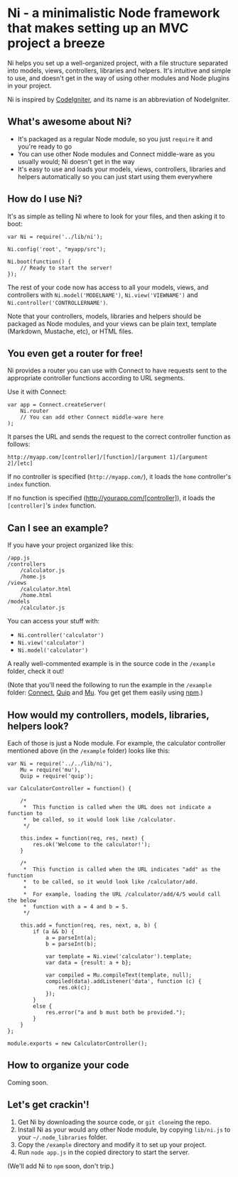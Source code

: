 Ni - a minimalistic Node framework that makes setting up an MVC project a breeze
================================================================================

Ni helps you set up a well-organized project, with a file structure separated into models, views, controllers, libraries and helpers. It's intuitive and simple to use, and doesn't get in the way of using other modules and Node plugins in your project.

Ni is inspired by [CodeIgniter](http://codeigniter.com/), and its name is an abbreviation of NodeIgniter.

What's awesome about Ni?
---------------------------

* It's packaged as a regular Node module, so you just `require` it and you're ready to go
* You can use other Node modules and Connect middle-ware as you usually would; Ni doesn't get in the way
* It's easy to use and loads your models, views, controllers, libraries and helpers automatically so you can just start using them everywhere

How do I use Ni?
-------------------

It's as simple as telling Ni where to look for your files, and then asking it to boot:

    var Ni = require('../lib/ni');

    Ni.config('root', "myapp/src");

    Ni.boot(function() {
        // Ready to start the server!
    });

The rest of your code now has access to all your models, views, and controllers with `Ni.model('MODELNAME')`, `Ni.view('VIEWNAME')` and `Ni.controller('CONTROLLERNAME')`.

Note that your controllers, models, libraries and helpers should be packaged as Node modules, and your views can be plain text, template (Markdown, Mustache, etc), or HTML files.

You even get a router for free!
-------------------------------

Ni provides a router you can use with Connect to have requests sent to the appropriate controller functions according to URL segments.

Use it with Connect:

    var app = Connect.createServer(
        Ni.router
        // You can add other Connect middle-ware here
    );

It parses the URL and sends the request to the correct controller function as follows:

    http://myapp.com/[controller]/[function]/[argument 1]/[argument 2]/[etc]

If no controller is specified (`http://myapp.com/`), it loads the `home` controller's `index` function.

If no function is specified (http://yourapp.com/[controller]), it loads the `[controller]`'s `index` function.

Can I see an example?
---------------------

If you have your project organized like this:

    /app.js
    /controllers
        /calculator.js
        /home.js
    /views
        /calculator.html
        /home.html
    /models
        /calculator.js

You can access your stuff with:

* `Ni.controller('calculator')`
* `Ni.view('calculator')`
* `Ni.model('calculator')`

A really well-commented example is in the source code in the `/example` folder, check it out!

(Note that you'll need the following to run the example in the `/example` folder: [Connect](https://github.com/senchalabs/Connect), [Quip](https://github.com/caolan/quip) and [Mu](https://github.com/raycmorgan/Mu). You get get them easily using [npm](https://github.com/isaacs/npm).)

How would my controllers, models, libraries, helpers look?
-------------------------------------------------------

Each of those is just a Node module. For example, the calculator controller mentioned above (in the `/example` folder) looks like this:

    var Ni = require('../../lib/ni'),
        Mu = require('mu'),
        Quip = require('quip');

    var CalculatorController = function() {
        
        /*
         *  This function is called when the URL does not indicate a function to
         *  be called, so it would look like /calculator.
         */

        this.index = function(req, res, next) {
            res.ok('Welcome to the calculator!');
        }

        /*
         *  This function is called when the URL indicates "add" as the function
         *  to be called, so it would look like /calculator/add.
         *
         *  For example, loading the URL /calculator/add/4/5 would call the below
         *  function with a = 4 and b = 5.
         */
        
        this.add = function(req, res, next, a, b) {
            if (a && b) {
                a = parseInt(a);
                b = parseInt(b);

                var template = Ni.view('calculator').template;
                var data = {result: a + b};

                var compiled = Mu.compileText(template, null);
                compiled(data).addListener('data', function (c) {
                    res.ok(c);
                });
            }
            else {
                res.error("a and b must both be provided.");
            }
        }
    };

    module.exports = new CalculatorController();

How to organize your code
-------------------------

Coming soon.

Let's get crackin'!
-------------------

1. Get Ni by downloading the source code, or `git clone`ing the repo. 
2. Install Ni as your would any other Node module, by copying `lib/ni.js` to your `~/.node_libraries` folder.
3. Copy the `/example` directory and modify it to set up your project.
4. Run `node app.js` in the copied directory to start the server.

(We'll add Ni to `npm` soon, don't trip.)
